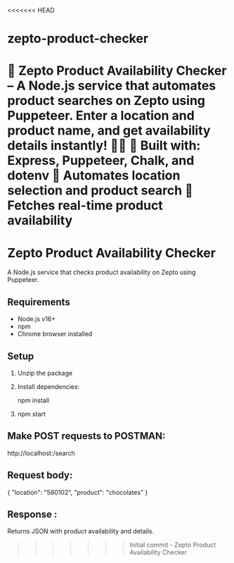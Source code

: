 <<<<<<< HEAD
# zepto-product-checker
🚀 Zepto Product Availability Checker – A Node.js service that automates product searches on Zepto using Puppeteer. Enter a location and product name, and get availability details instantly! 🛒✨  🔹 Built with: Express, Puppeteer, Chalk, and dotenv 🔹 Automates location selection and product search 🔹 Fetches real-time product availability
=======
# Zepto Product Availability Checker

A Node.js service that checks product availability on Zepto using Puppeteer.

## Requirements

- Node.js v16+
- npm
- Chrome browser installed

## Setup
1. Unzip the package
2. Install dependencies:
   
   npm install

3. npm start

## Make POST requests to POSTMAN:

  http://localhost:<assigned-port>/search
  

## Request body: 
   
{
  "location": "560102",
  "product": "chocolates"
}

## Response : 
Returns JSON with product availability and details.
>>>>>>> Initial commit - Zepto Product Availability Checker
